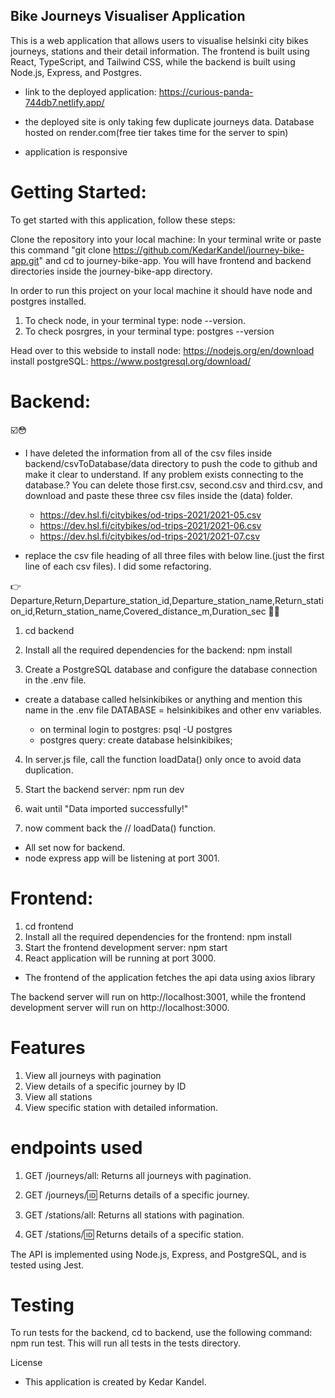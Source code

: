 

## Bike Journeys Visualiser Application

 This is a web application that allows users to visualise helsinki city bikes journeys,  stations and their detail information. The frontend is built using React, TypeScript, and Tailwind CSS, while the backend is built using Node.js, Express, and Postgres.

- link to the deployed application: https://curious-panda-744db7.netlify.app/
- the deployed site is only taking few duplicate journeys data. Database hosted on render.com(free tier takes time for the server to spin)

- application is responsive


# Getting Started: 

To get started with this application, follow these steps:

 Clone the repository into your local machine: In your terminal write or paste this command "git clone  https://github.com/KedarKandel/journey-bike-app.git" and cd to journey-bike-app. You will have frontend and backend directories inside the journey-bike-app directory.

 In order to run this project on your local machine it should have node and postgres installed. 
 
 1. To check node, in your terminal type: node --version.
 2. To check posrgres, in your terminal type: postgres --version


 Head over to this webside to install node: https://nodejs.org/en/download 
                        install postgreSQL: https://www.postgresql.org/download/

# Backend:
☑️😳
-  I have deleted the information from all of the csv files inside          
   backend/csvToDatabase/data directory to push the code to github and make it clear to understand. If any problem exists connecting to the database.? You can delete those first.csv, second.csv and third.csv, and download and paste these three csv files inside the (data) folder.

    - https://dev.hsl.fi/citybikes/od-trips-2021/2021-05.csv
    - https://dev.hsl.fi/citybikes/od-trips-2021/2021-06.csv
    - https://dev.hsl.fi/citybikes/od-trips-2021/2021-07.csv


- replace the csv file heading of all three files with below line.(just the first line of each csv files). I did some refactoring.  

👉 Departure,Return,Departure_station_id,Departure_station_name,Return_station_id,Return_station_name,Covered_distance_m,Duration_sec 🤏🏼



1. cd backend

2. Install all the required dependencies for the backend: npm install

3.  Create a PostgreSQL database and configure the database connection in the .env file.

  - create a database called helsinkibikes or anything and mention this name in the .env file DATABASE = helsinkibikes and other env variables.

    * on terminal login to postgres: psql -U postgres
    * postgres query: create database helsinkibikes;

4. In server.js file, call the function loadData() only once  to avoid data duplication. 

5. Start the backend server: npm run dev
6. wait until "Data imported successfully!"
6. now comment back the // loadData() function. 

 * All set now for backend.
 * node express app will be listening at port 3001.

# Frontend:
1. cd frontend
2. Install all the required dependencies for the frontend: npm install
3. Start the frontend development server: npm start
4.  React application will be running at port 3000.

* The frontend of the application fetches the api data using axios library


The backend server will run on http://localhost:3001, while the frontend development server will run on http://localhost:3000.

# Features
1. View all journeys with pagination
2. View details of a specific journey by ID
3. View all stations
4. View specific station with detailed information.

# endpoints used

1. GET /journeys/all: Returns all journeys with pagination.

2. GET /journeys/:id: Returns details of a specific journey.

3. GET /stations/all: Returns all stations with pagination.

4. GET /stations/:id: Returns details of a specific station.

The API is implemented using Node.js, Express, and PostgreSQL, and is tested using Jest.


# Testing
To run tests for the backend, cd to backend, use the following command: npm run test. This will run all tests in the tests directory.

License
- This application is created by Kedar Kandel.
